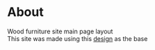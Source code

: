 # About
Wood furniture site main page layout  
This site was made using this [design](https://www.behance.net/gallery/111530499/Woodtouch-Web-UI-) as the base  
